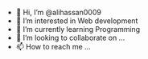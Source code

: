 - 👋 Hi, I’m @alihassan0009
- 👀 I’m interested in Web development
- 🌱 I’m currently learning Programming
- 💞️ I’m looking to collaborate on ...
- 📫 How to reach me ...

<!---
alihassan0009/alihassan0009 is a ✨ special ✨ repository because its `README.md` (this file) appears on your GitHub profile.
You can click the Preview link to take a look at your changes.
--->
